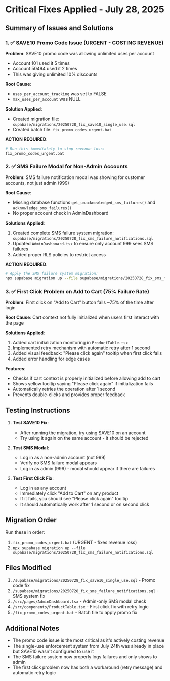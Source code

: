# Critical Fixes Applied - July 28, 2025

## Summary of Issues and Solutions

### 1. ✅ SAVE10 Promo Code Issue (URGENT - COSTING REVENUE)

**Problem**: SAVE10 promo code was allowing unlimited uses per account
- Account 101 used it 5 times
- Account 50494 used it 2 times
- This was giving unlimited 10% discounts

**Root Cause**: 
- `uses_per_account_tracking` was set to FALSE
- `max_uses_per_account` was NULL

**Solution Applied**:
- Created migration file: `supabase/migrations/20250728_fix_save10_single_use.sql`
- Created batch file: `fix_promo_codes_urgent.bat`

**ACTION REQUIRED**: 
```bash
# Run this immediately to stop revenue loss:
fix_promo_codes_urgent.bat
```

### 2. ✅ SMS Failure Modal for Non-Admin Accounts

**Problem**: SMS failure notification modal was showing for customer accounts, not just admin (999)

**Root Cause**: 
- Missing database functions `get_unacknowledged_sms_failures()` and `acknowledge_sms_failures()`
- No proper account check in AdminDashboard

**Solutions Applied**:
1. Created complete SMS failure system migration: `supabase/migrations/20250728_fix_sms_failure_notifications.sql`
2. Updated `AdminDashboard.tsx` to ensure only account 999 sees SMS failures
3. Added proper RLS policies to restrict access

**ACTION REQUIRED**: 
```bash
# Apply the SMS failure system migration:
npx supabase migration up --file supabase/migrations/20250728_fix_sms_failure_notifications.sql
```

### 3. ✅ First Click Problem on Add to Cart (75% Failure Rate)

**Problem**: First click on "Add to Cart" button fails ~75% of the time after login

**Root Cause**: Cart context not fully initialized when users first interact with the page

**Solutions Applied**:
1. Added cart initialization monitoring in `ProductTable.tsx`
2. Implemented retry mechanism with automatic retry after 1 second
3. Added visual feedback: "Please click again" tooltip when first click fails
4. Added error handling for edge cases

**Features**:
- Checks if cart context is properly initialized before allowing add to cart
- Shows yellow tooltip saying "Please click again" if initialization fails
- Automatically retries the operation after 1 second
- Prevents double-clicks and provides proper feedback

## Testing Instructions

1. **Test SAVE10 Fix**:
   - After running the migration, try using SAVE10 on an account
   - Try using it again on the same account - it should be rejected

2. **Test SMS Modal**:
   - Log in as a non-admin account (not 999)
   - Verify no SMS failure modal appears
   - Log in as admin (999) - modal should appear if there are failures

3. **Test First Click Fix**:
   - Log in as any account
   - Immediately click "Add to Cart" on any product
   - If it fails, you should see "Please click again" tooltip
   - It should automatically work after 1 second or on second click

## Migration Order

Run these in order:
1. `fix_promo_codes_urgent.bat` (URGENT - fixes revenue loss)
2. `npx supabase migration up --file supabase/migrations/20250728_fix_sms_failure_notifications.sql`

## Files Modified

1. `/supabase/migrations/20250728_fix_save10_single_use.sql` - Promo code fix
2. `/supabase/migrations/20250728_fix_sms_failure_notifications.sql` - SMS system fix
3. `/src/pages/AdminDashboard.tsx` - Admin-only SMS modal check
4. `/src/components/ProductTable.tsx` - First click fix with retry logic
5. `/fix_promo_codes_urgent.bat` - Batch file to apply promo fix

## Additional Notes

- The promo code issue is the most critical as it's actively costing revenue
- The single-use enforcement system from July 24th was already in place but SAVE10 wasn't configured to use it
- The SMS failure system now properly logs failures and only shows to admin
- The first click problem now has both a workaround (retry message) and automatic retry logic
